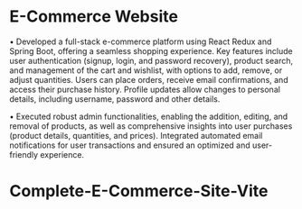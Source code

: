 # E-Commerce Website

•	Developed a full-stack e-commerce platform using React Redux and Spring Boot, offering a seamless shopping experience. Key features include user authentication (signup, login, and password recovery), product search, and management of the cart and wishlist, with options to add, remove, or adjust quantities. Users can place orders, receive email confirmations, and access their purchase history. Profile updates allow changes to personal details, including username, password and other details.

•	Executed robust admin functionalities, enabling the addition, editing, and removal of products, as well as comprehensive insights into user purchases (product details, quantities, and prices). Integrated automated email notifications for user transactions and ensured an optimized and user-friendly experience.

# Complete-E-Commerce-Site-Vite
